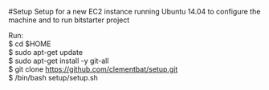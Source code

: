 #Setup
Setup for a new EC2 instance running Ubuntu 14.04 to configure the machine and to run bitstarter project

Run:</br>
$ cd $HOME</br>
$ sudo apt-get update</br>
$ sudo apt-get install -y git-all</br>
$ git clone https://github.com/clementbat/setup.git</br>
$ /bin/bash setup/setup.sh

